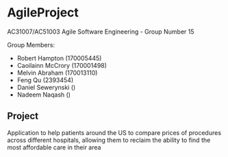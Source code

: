 # AgileProject

AC31007/AC51003 Agile Software Engineering - Group Number 15

Group Members:

* Robert Hampton (170005445)
* Caoilainn McCrory (170001498)
* Melvin Abraham (170013110)
* Feng Qu (2393454)
* Daniel Sewerynski ()
* Nadeem Naqash ()

## Project
Application to help patients around the US to compare prices of
procedures across different hospitals, allowing them to reclaim the ability to find the most
affordable care in their area
